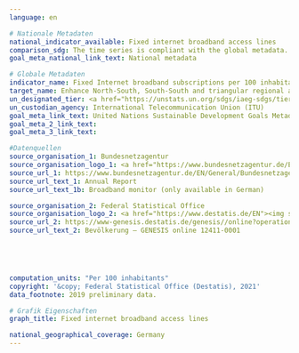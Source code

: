 ```yaml
---
language: en    

# Nationale Metadaten    
national_indicator_available: Fixed internet broadband access lines    
comparison_sdg: The time series is compliant with the global metadata.    
goal_meta_national_link_text: National metadata    

# Globale Metadaten    
indicator_name: Fixed Internet broadband subscriptions per 100 inhabitants, by speed    
target_name: Enhance North-South, South-South and triangular regional and international cooperation on and access to science, technology and innovation and enhance knowledge-sharing on mutually agreed terms, including through improved coordination among existing mechanisms, in particular at the United Nations level, and through a global technology facilitation mechanism    
un_designated_tier: <a href="https://unstats.un.org/sdgs/iaeg-sdgs/tier-classification/" title="Click here for more information on the UN tier classification."  target="_blank">Tier I</a>    
un_custodian_agency: International Telecommunication Union (ITU)    
goal_meta_link_text: United Nations Sustainable Development Goals Metadata    
goal_meta_2_link_text:     
goal_meta_3_link_text:     

#Datenquellen
source_organisation_1: Bundesnetzagentur
source_organisation_logo_1: <a href="https://www.bundesnetzagentur.de/EN/Home/home_node.html"><img src="https://g205sdgs.github.io/sdg-indicators/public/OrgImgEn/bundesnetzagentur.png" alt="Logo bundesnetzagentur" style="height:60px; width:148px" /></a>
source_url_1: https://www.bundesnetzagentur.de/EN/General/Bundesnetzagentur/Publications/publications_node.html
source_url_text_1: Annual Report
source_url_text_1b: Broadband monitor (only available in German)

source_organisation_2: Federal Statistical Office
source_organisation_logo_2: <a href="https://www.destatis.de/EN"><img src="https://g205sdgs.github.io/sdg-indicators/public/OrgImgEn/destatis.png" alt="Logo destatis" style="height:60px; width:148px" /></a>
source_url_2: https://www-genesis.destatis.de/genesis//online?operation=table&code=12411-0001&bypass=true&language=en
source_url_text_2: Bevölkerung – GENESIS online 12411-0001




    
computation_units: "Per 100 inhabitants"    
copyright: '&copy; Federal Statistical Office (Destatis), 2021'    
data_footnote: 2019 preliminary data.    

# Grafik Eigenschaften    
graph_title: Fixed internet broadband access lines    

national_geographical_coverage: Germany    
---
```


<span></span>